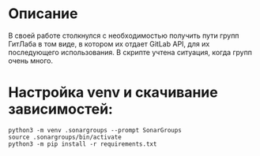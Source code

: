 # Описание

В своей работе столкнулся с необходимостью получить пути групп ГитЛаба в том виде, в котором их отдает GitLab API, для их последующего использования. В скрипте учтена ситуация, когда групп очень много.

# Настройка venv и скачивание зависимостей:

```
python3 -m venv .sonargroups --prompt SonarGroups
source .sonargroups/bin/activate
python3 -m pip install -r requirements.txt
```